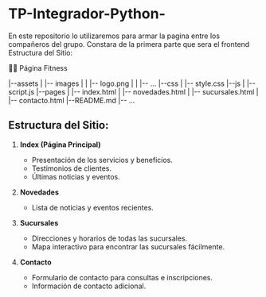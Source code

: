 # TP-Integrador-Python-
En este repositorio lo utilizaremos para armar la pagina entre los compañeros del grupo. Constara de la primera parte que sera el frontend 
Estructura del Sitio:

🏋️‍♂️ Página Fitness

|--assets
|   |-- images
|   |   |-- logo.png
|   |   |-- ...
|--css
|   |-- style.css
|--js
|   |-- script.js
|--pages
|   |-- index.html
|   |-- novedades.html
|   |-- sucursales.html
|   |-- contacto.html
|--README.md
|-- ...

## Estructura del Sitio:

1. **Index (Página Principal)**
   - Presentación de los servicios y beneficios.
   - Testimonios de clientes.
   - Últimas noticias y eventos.

2. **Novedades**
   - Lista de noticias y eventos recientes.

3. **Sucursales**
   - Direcciones y horarios de todas las sucursales.
   - Mapa interactivo para encontrar las sucursales fácilmente.

4. **Contacto**
   - Formulario de contacto para consultas e inscripciones.
   - Información de contacto adicional.












